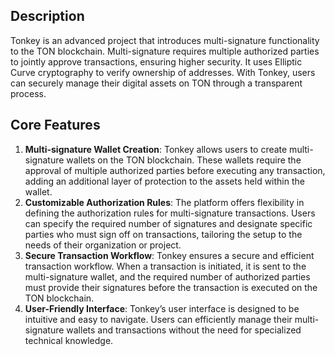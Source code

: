 ## Description

Tonkey is an advanced project that introduces multi-signature functionality to the TON blockchain. Multi-signature requires multiple authorized parties to jointly approve transactions, ensuring higher security. It uses Elliptic Curve cryptography to verify ownership of addresses. With Tonkey, users can securely manage their digital assets on TON through a transparent process.

## Core Features

1. **Multi-signature Wallet Creation**: Tonkey allows users to create multi-signature wallets on the TON blockchain. These wallets require the approval of multiple authorized parties before executing any transaction, adding an additional layer of protection to the assets held within the wallet.
2. **Customizable Authorization Rules**: The platform offers flexibility in defining the authorization rules for multi-signature transactions. Users can specify the required number of signatures and designate specific parties who must sign off on transactions, tailoring the setup to the needs of their organization or project.
3. **Secure Transaction Workflow**: Tonkey ensures a secure and efficient transaction workflow. When a transaction is initiated, it is sent to the multi-signature wallet, and the required number of authorized parties must provide their signatures before the transaction is executed on the TON blockchain.
4. **User-Friendly Interface**: Tonkey’s user interface is designed to be intuitive and easy to navigate. Users can efficiently manage their multi-signature wallets and transactions without the need for specialized technical knowledge.
